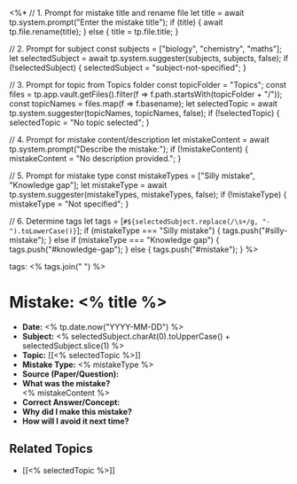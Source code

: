 <%*
  // 1. Prompt for mistake title and rename file
  let title = await tp.system.prompt("Enter the mistake title");
  if (title) {
    await tp.file.rename(title);
  } else {
    title = tp.file.title;
  }

  // 2. Prompt for subject
  const subjects = ["biology", "chemistry", "maths"];
  let selectedSubject = await tp.system.suggester(subjects, subjects, false);
  if (!selectedSubject) {
    selectedSubject = "subject-not-specified";
  }

  // 3. Prompt for topic from Topics folder
  const topicFolder = "Topics";
  const files = tp.app.vault.getFiles().filter(f => f.path.startsWith(topicFolder + "/"));
  const topicNames = files.map(f => f.basename);
  let selectedTopic = await tp.system.suggester(topicNames, topicNames, false);
  if (!selectedTopic) {
    selectedTopic = "No topic selected";
  }

  // 4. Prompt for mistake content/description
  let mistakeContent = await tp.system.prompt("Describe the mistake:");
  if (!mistakeContent) {
    mistakeContent = "No description provided.";
  }

  // 5. Prompt for mistake type
  const mistakeTypes = ["Silly mistake", "Knowledge gap"];
  let mistakeType = await tp.system.suggester(mistakeTypes, mistakeTypes, false);
  if (!mistakeType) {
    mistakeType = "Not specified";
  }

  // 6. Determine tags
  let tags = [`#${selectedSubject.replace(/\s+/g, "-").toLowerCase()}`];
  if (mistakeType === "Silly mistake") {
    tags.push("#silly-mistake");
  } else if (mistakeType === "Knowledge gap") {
    tags.push("#knowledge-gap");
  } else {
    tags.push("#mistake");
  }
%>

tags: <% tags.join(" ") %>

# Mistake: <% title %>

- **Date:** <% tp.date.now("YYYY-MM-DD") %>
- **Subject:** <% selectedSubject.charAt(0).toUpperCase() + selectedSubject.slice(1) %>
- **Topic:** [[<% selectedTopic %>]]
- **Mistake Type:** <% mistakeType %>
- **Source (Paper/Question):** 
- **What was the mistake?**  
  <% mistakeContent %>
- **Correct Answer/Concept:**  
- **Why did I make this mistake?**  
- **How will I avoid it next time?**  

## Related Topics
- [[<% selectedTopic %>]]
